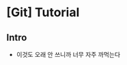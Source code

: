 # [Git] Tutorial

## Intro
- 이것도 오래 안 쓰니까 너무 자주 까먹는다
<!--stackedit_data:
eyJoaXN0b3J5IjpbMTc1NTA3NjAxNl19
-->